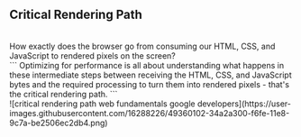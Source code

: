 ## Critical Rendering Path
<br/>
How exactly does the browser go from consuming our HTML, CSS, and JavaScript to rendered pixels on the screen?
<br/>
```
Optimizing for performance is all about understanding what happens in these intermediate
steps between receiving the HTML, CSS, and JavaScript bytes and the required
processing to turn them into rendered pixels - that's the critical rendering path.
```
<br/>
![critical rendering path web fundamentals google developers](https://user-images.githubusercontent.com/16288226/49360102-34a2a300-f6fe-11e8-9c7a-be2506ec2db4.png)
